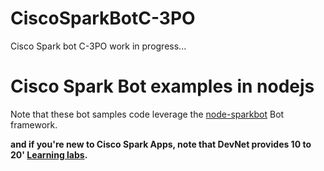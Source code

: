 # CiscoSparkBotC-3PO
Cisco Spark bot C-3PO work in progress...


# Cisco Spark Bot examples in nodejs
Note that these bot samples code leverage the [node-sparkbot](https://github.com/CiscoDevNet/node-sparkbot) Bot framework.

__and if you're new to Cisco Spark Apps, note that DevNet provides 10 to 20' [Learning labs](https://learninglabs.cisco.com/labs).__

